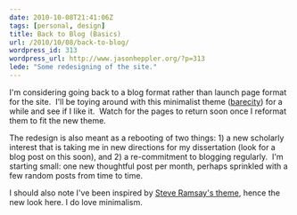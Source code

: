 ```yaml
---
date: 2010-10-08T21:41:06Z
tags: [personal, design]
title: Back to Blog (Basics)
url: /2010/10/08/back-to-blog/
wordpress_id: 313
wordpress_url: http://www.jasonheppler.org/?p=313
lede: "Some redesigning of the site."
---
```


I'm considering going back to a blog format rather than launch page format for the site.  I'll be toying around with this minimalist theme (<a href="http://shaheeilyas.com/barecity/">barecity</a>) for a while and see if I like it.  Watch for the pages to return soon once I reformat them to fit the new theme.

The redesign is also meant as a rebooting of two things: 1) a new scholarly interest that is taking me in new directions for my dissertation (look for a blog post on this soon), and 2) a re-commitment to blogging regularly.  I'm starting small: one new thoughtful post per month, perhaps sprinkled with a few random posts from time to time.

I should also note I've been inspired by <a href="http://lenz.unl.edu/wordpress/">Steve Ramsay's theme</a>, hence the new look here. I do love minimalism.
